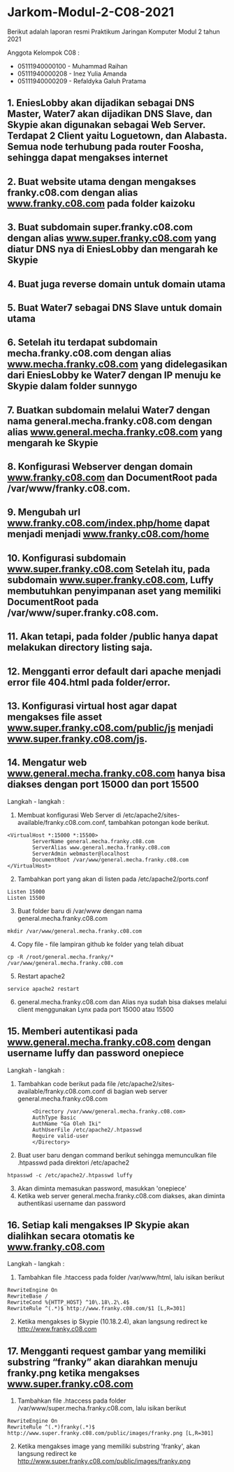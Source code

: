 # Jarkom-Modul-2-C08-2021

Berikut adalah laporan resmi Praktikum Jaringan Komputer Modul 2 tahun 2021

Anggota Kelompok C08 :

- 05111940000100 - Muhammad Raihan
- 05111940000208 - Inez Yulia Amanda
- 05111940000209 - Refaldyka Galuh Pratama

## 1. EniesLobby akan dijadikan sebagai DNS Master, Water7 akan dijadikan DNS Slave, dan Skypie akan digunakan sebagai Web Server. Terdapat 2 Client yaitu Loguetown, dan Alabasta. Semua node terhubung pada router Foosha, sehingga dapat mengakses internet

## 2. Buat website utama dengan mengakses franky.c08.com dengan alias www.franky.c08.com pada folder kaizoku

## 3. Buat subdomain super.franky.c08.com dengan alias www.super.franky.c08.com yang diatur DNS nya di EniesLobby dan mengarah ke Skypie

## 4. Buat juga reverse domain untuk domain utama

## 5. Buat Water7 sebagai DNS Slave untuk domain utama

## 6. Setelah itu terdapat subdomain mecha.franky.c08.com dengan alias www.mecha.franky.c08.com yang didelegasikan dari EniesLobby ke Water7 dengan IP menuju ke Skypie dalam folder sunnygo

## 7. Buatkan subdomain melalui Water7 dengan nama general.mecha.franky.c08.com dengan alias www.general.mecha.franky.c08.com yang mengarah ke Skypie

## 8. Konfigurasi Webserver dengan domain www.franky.c08.com dan DocumentRoot pada /var/www/franky.c08.com.

## 9. Mengubah url www.franky.c08.com/index.php/home dapat menjadi menjadi www.franky.c08.com/home

## 10. Konfigurasi subdomain www.super.franky.c08.com Setelah itu, pada subdomain www.super.franky.c08.com, Luffy membutuhkan penyimpanan aset yang memiliki DocumentRoot pada /var/www/super.franky.c08.com.

## 11. Akan tetapi, pada folder /public hanya dapat melakukan directory listing saja.

## 12. Mengganti error default dari apache menjadi error file 404.html pada folder/error.

## 13. Konfigurasi virtual host agar dapat mengakses file asset www.super.franky.c08.com/public/js menjadi www.super.franky.c08.com/js.
 
## 14. Mengatur web www.general.mecha.franky.c08.com hanya bisa diakses dengan port 15000 dan port 15500
Langkah - langkah :
1. Membuat konfigurasi Web Server di /etc/apache2/sites-available/franky.c08.com.conf, tambahkan potongan kode berikut.
```
<VirtualHost *:15000 *:15500>
        ServerName general.mecha.franky.c08.com
        ServerAlias www.general.mecha.franky.c08.com
        ServerAdmin webmaster@localhost
        DocumentRoot /var/www/general.mecha.franky.c08.com
</VirtualHost>
```
2. Tambahkan port yang akan di listen pada /etc/apache2/ports.conf
```
Listen 15000
Listen 15500
```
3. Buat folder baru di /var/www dengan nama general.mecha.franky.c08.com
```
mkdir /var/www/general.mecha.franky.c08.com
```
4. Copy file - file lampiran github ke folder yang telah dibuat
```
cp -R /root/general.mecha.franky/* /var/www/general.mecha.franky.c08.com
```
5. Restart apache2
```
service apache2 restart
```
6. general.mecha.franky.c08.com dan Alias nya sudah bisa diakses melalui client menggunakan Lynx pada port 15000 atau 15500
## 15. Memberi autentikasi pada www.general.mecha.franky.c08.com dengan username luffy dan password onepiece
Langkah - langkah :
1. Tambahkan code berikut pada file /etc/apache2/sites-available/franky.c08.com.conf di bagian web server general.mecha.franky.c08.com
```
        <Directory /var/www/general.mecha.franky.c08.com>
        AuthType Basic
        AuthName "Ga Oleh Iki"
        AuthUserFile /etc/apache2/.htpasswd
        Require valid-user
        </Directory>
```
2. Buat user baru dengan command berikut sehingga memunculkan file .htpasswd pada direktori /etc/apache2
```
htpasswd -c /etc/apache2/.htpasswd luffy
```
3. Akan diminta memasukan password, masukkan 'onepiece'
4. Ketika web server general.mecha.franky.c08.com diakses, akan diminta authentikasi username dan password
## 16. Setiap kali mengakses IP Skypie akan dialihkan secara otomatis ke www.franky.c08.com
Langkah - langkah :
1. Tambahkan file .htaccess pada folder /var/www/html, lalu isikan berikut
```
RewriteEngine On
RewriteBase /
RewriteCond %{HTTP_HOST} ^10\.18\.2\.4$
RewriteRule ^(.*)$ http://www.franky.c08.com/$1 [L,R=301]
```
2. Ketika mengakses ip Skypie (10.18.2.4), akan langsung redirect ke http://www.franky.c08.com
## 17. Mengganti request gambar yang memiliki substring “franky” akan diarahkan menuju franky.png ketika mengakses www.super.franky.c08.com
1. Tambahkan file .htaccess pada folder /var/www/super.mecha.franky.c08.com, lalu isikan berikut
```
RewriteEngine On
RewriteRule ^(.*)franky(.*)$ http://www.super.franky.c08.com/public/images/franky.png [L,R=301]
```
2. Ketika mengakses image yang memiliki substring 'franky', akan langsung redirect ke http://www.super.franky.c08.com/public/images/franky.png
